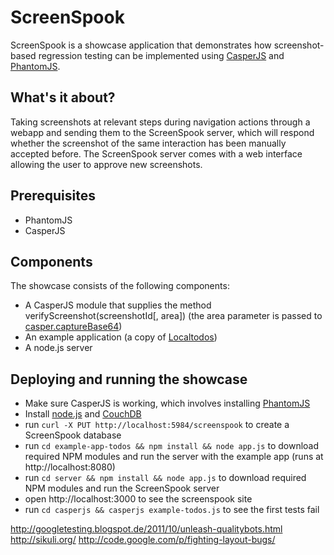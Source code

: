 ScreenSpook
========
ScreenSpook is a showcase application that demonstrates how screenshot-based regression testing can be implemented
using [CasperJS](http://casperjs.org) and [PhantomJS](http://phantomjs.org).

What's it about?
---
Taking screenshots at relevant steps during navigation actions through a webapp and sending them to the ScreenSpook
server, which will respond whether the screenshot of the same interaction has been manually accepted before. The ScreenSpook server comes with
a web interface allowing the user to approve new screenshots.

Prerequisites
----

* PhantomJS
* CasperJS

Components
---
The showcase consists of the following components:

* A CasperJS module that supplies the method verifyScreenshot(screenshotId[, area]) (the area parameter is passed to [casper.captureBase64](http://casperjs.org/api.html#casper.captureBase64))
* An example application (a copy of [Localtodos](http://localtodos.com))
* A node.js server

Deploying and running the showcase
-----

* Make sure CasperJS is working, which involves installing [PhantomJS](http://phantomjs.org)
* Install [node.js](http://nodejs.org) and [CouchDB](http://couchdb.apache.org)
* run `curl -X PUT http://localhost:5984/screenspook` to create a ScreenSpook database
* run `cd example-app-todos && npm install && node app.js` to download required NPM modules and run the server with the example app (runs at http://localhost:8080)
* run `cd server && npm install && node app.js` to download required NPM modules and run the ScreenSpook server
* open http://localhost:3000 to see the screenspook site
* run `cd casperjs && casperjs example-todos.js` to see the first tests fail



http://googletesting.blogspot.de/2011/10/unleash-qualitybots.html
http://sikuli.org/
http://code.google.com/p/fighting-layout-bugs/